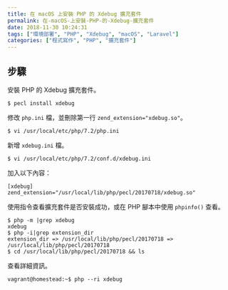```yaml
---
title: 在 macOS 上安裝 PHP 的 Xdebug 擴充套件
permalink: 在-macOS-上安裝-PHP-的-Xdebug-擴充套件
date: 2018-11-30 10:24:31
tags: ["環境部署", "PHP", "Xdebug", "macOS", "Laravel"]
categories: ["程式寫作", "PHP", "擴充套件"]
---
```


## 步驟
安裝 PHP 的 Xdebug 擴充套件。
```
$ pecl install xdebug
```
修改 `php.ini` 檔，並刪除第一行 `zend_extension="xdebug.so"`。
```
$ vi /usr/local/etc/php/7.2/php.ini
```

新增 `xdebug.ini` 檔。
```
$ vi /usr/local/etc/php/7.2/conf.d/xdebug.ini
```

加入以下內容：
```
[xdebug]
zend_extension="/usr/local/lib/php/pecl/20170718/xdebug.so"
```

使用指令查看擴充套件是否安裝成功，或在 PHP 腳本中使用 `phpinfo()` 查看。
```
$ php -m |grep xdebug
xdebug
$ php -i|grep extension_dir
extension_dir => /usr/local/lib/php/pecl/20170718 => /usr/local/lib/php/pecl/20170718
$ cd /usr/local/lib/php/pecl/20170718 && ls
```

查看詳細資訊。
```
vagrant@homestead:~$ php --ri xdebug
```

